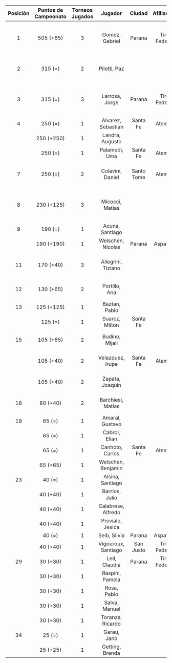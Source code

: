 |  Posición  |  Puntos de Campeonato  |  Torneos Jugados  |       Jugador       |   Ciudad   |  Afiliación  |          Puntos sumados          |
|:----------:|:----------------------:|:-----------------:|:-------------------:|:----------:|:------------:|:--------------------------------:|
|     1      |       505 (+65)        |         3         |   Gomez, Gabriel    |   Parana   | Tiro Federal | 250 (T02) + 190 (T01) + 65 (T04) |
|     2      |        315 (=)         |         2         |    Pilotti, Paz     |            |              |      190 (T02) + 125 (T03)       |
|     3      |        315 (=)         |         3         |   Larrosa, Jorge    |   Parana   | Tiro Federal | 125 (T02) + 125 (T01) + 65 (T03) |
|     4      |        250 (=)         |         1         | Alvarez, Sebastian  |  Santa Fe  |   Atemeli    |            250 (T03)             |
|            |       250 (+250)       |         1         |   Landra, Augusto   |            |              |            250 (T04)             |
|            |        250 (=)         |         1         |    Palamedi, Uma    |  Santa Fe  |   Atemeli    |            250 (T01)             |
|     7      |        250 (=)         |         2         |  Colavini, Daniel   | Santo Tome |   Atemeli    |      125 (T03) + 125 (T02)       |
|     8      |       230 (+125)       |         3         |   Micocci, Matias   |            |              | 125 (T04) + 65 (T01) + 40 (T03)  |
|     9      |        190 (=)         |         1         |   Acuna, Santiago   |            |              |            190 (T03)             |
|            |       190 (+190)       |         1         |  Welschen, Nicolas  |   Parana   |   Aspatem    |            190 (T04)             |
|     11     |       170 (+40)        |         3         | Allegrini, Tiziano  |            |              |  65 (T03) + 65 (T02) + 40 (T04)  |
|     12     |       130 (+65)        |         2         |    Portillo, Ana    |            |              |       65 (T04) + 65 (T02)        |
|     13     |       125 (+125)       |         1         |    Baztan, Pablo    |            |              |            125 (T04)             |
|            |        125 (=)         |         1         |   Suarez, Milton    |  Santa Fe  |              |            125 (T01)             |
|     15     |       105 (+65)        |         2         |   Budino, Mijail    |            |              |       65 (T04) + 40 (T03)        |
|            |       105 (+40)        |         2         |  Velazquez, Irupe   |  Santa Fe  |   Atemeli    |       65 (T03) + 40 (T04)        |
|            |       105 (+40)        |         2         |   Zapata, Joaquin   |            |              |       65 (T02) + 40 (T04)        |
|     18     |        80 (+40)        |         2         |  Barchiesi, Matias  |            |              |       40 (T04) + 40 (T03)        |
|     19     |         65 (=)         |         1         |   Amaral, Gustavo   |            |              |             65 (T03)             |
|            |         65 (=)         |         1         |    Cabrol, Elian    |            |              |             65 (T02)             |
|            |         65 (=)         |         1         |   Canhoto, Carlos   |  Santa Fe  |   Atemeli    |             65 (T01)             |
|            |        65 (+65)        |         1         | Welschen, Benjamin  |            |              |             65 (T04)             |
|     23     |         40 (=)         |         1         |  Alsina, Santiago   |            |              |             40 (T03)             |
|            |        40 (+40)        |         1         |   Barrios, Julio    |            |              |             40 (T04)             |
|            |        40 (+40)        |         1         | Calabrese, Alfredo  |            |              |             40 (T04)             |
|            |        40 (+40)        |         1         |  Previale, Jesica   |            |              |             40 (T04)             |
|            |         40 (=)         |         1         |    Seib, Silvia     |   Parana   |   Aspatem    |             40 (T02)             |
|            |        40 (+40)        |         1         | Vigouroux, Santiago | San Justo  | Tiro Federal |             40 (T04)             |
|     29     |        30 (+30)        |         1         |    Lell, Claudia    |   Parana   | Tiro Federal |             30 (T04)             |
|            |        30 (+30)        |         1         |   Raspini, Pamela   |            |              |             30 (T04)             |
|            |        30 (+30)        |         1         |     Rosa, Pablo     |            |              |             30 (T04)             |
|            |        30 (+30)        |         1         |    Salva, Manuel    |            |              |             30 (T04)             |
|            |        30 (+30)        |         1         |  Toranza, Ricardo   |            |              |             30 (T04)             |
|     34     |         25 (=)         |         1         |     Garau, Jano     |            |              |             25 (T03)             |
|            |        25 (+25)        |         1         |   Getting, Brenda   |            |              |             25 (T04)             |